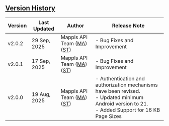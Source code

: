## [Version History]()

| Version | Last Updated      | Author | Release Note                                                                                                                                                                                         | 
|---------|-------------------| ---- |------------------------------------------------------------------------------------------------------------------------------------------------------------------------------------------------------|
| v2.0.2  | 29 Sep, 2025     | Mappls API Team ([MA](https://github.com/mdakram)) ([ST](https://github.com/saksham66)) | - Bug Fixes and Improvement                                                                                     |
| v2.0.1  | 17 Sep, 2025     | Mappls API Team ([MA](https://github.com/mdakram)) ([ST](https://github.com/saksham66)) | - Bug Fixes and Improvement                                                                                     |
| v2.0.0  | 19 Aug, 2025     | Mappls API Team ([MA](https://github.com/mdakram)) ([ST](https://github.com/saksham66)) | - Authentication and authorization mechanisms have been revised. </br> - Updated minimum Android version to 21. </br> - Added Support for 16 KB Page Sizes                                                                                     |